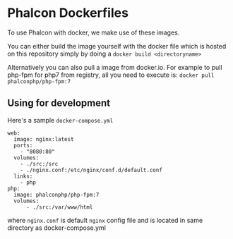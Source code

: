 # Phalcon Dockerfiles

To use Phalcon with docker, we make use of these images.

You can either build the image yourself with the docker file which is hosted on this repository simply by doing a `docker build <directoryname>`

Alternatively you can also pull a image from docker.io. For example to pull php-fpm for php7 from registry, all you need to execute is: `docker pull phalconphp/php-fpm:7`

## Using for development
Here's a sample `docker-compose.yml`
```
web:
  image: nginx:latest
  ports:
    - "8080:80"
  volumes:
    - ./src:/src
    - ./nginx.conf:/etc/nginx/conf.d/default.conf
  links:
    - php
php:
  image: phalconphp/php-fpm:7
  volumes:
      - ./src:/var/www/html

```
where `nginx.conf` is default `nginx` config file and is located in same directory as docker-compose.yml
